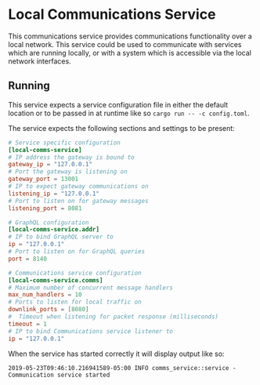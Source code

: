 # Local Communications Service

This communications service provides communications functionality over a local
network. This service could be used to communicate with services which are running
locally, or with a system which is accessible via the local network interfaces.

## Running

This service expects a service configuration file in either the default location
or to be passed in at runtime like so `cargo run -- -c config.toml`.

The service expects the following sections and settings to be present:

```toml
# Service specific configuration
[local-comms-service]
# IP address the gateway is bound to
gateway_ip = "127.0.0.1"
# Port the gateway is listening on
gateway_port = 13001
# IP to expect gateway communications on
listening_ip = "127.0.0.1"
# Port to listen on for gateway messages
listening_port = 8081

# GraphQL configuration
[local-comms-service.addr]
# IP to bind GraphQL server to
ip = "127.0.0.1"
# Port to listen on for GraphQL queries
port = 8140

# Communications service configuration
[local-comms-service.comms]
# Maximum number of concurrent message handlers
max_num_handlers = 10
# Ports to listen for local traffic on
downlink_ports = [8080]
#  Timeout when listening for packet response (milliseconds)
timeout = 1
# IP to bind Communications service listener to
ip = "127.0.0.1"
```

When the service has started correctly it will display output like so:

```
2019-05-23T09:46:10.216941589-05:00 INFO comms_service::service - Communication service started
```
